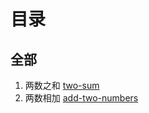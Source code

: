# 目录
## 全部
1. 两数之和 [two-sum](src\main\java\problems\two_sum\README.md)
1. 两数相加 [add-two-numbers](src\main\java\problems\add_two_numbers\README.md)